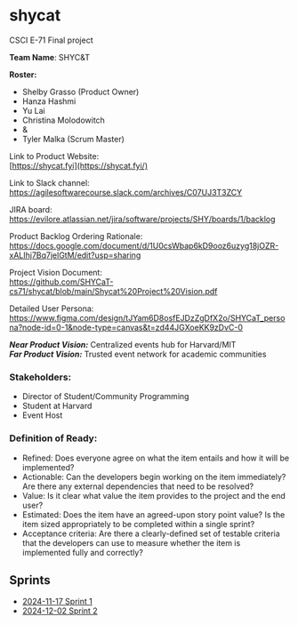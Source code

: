 # shycat

CSCI E-71 Final project

**Team Name**: SHYC&T  

**Roster:**
- Shelby Grasso (Product Owner)
- Hanza Hashmi
- Yu Lai
- Christina Molodowitch
- &
- Tyler Malka (Scrum Master)

Link to Product Website:  
[https://shycat.fyi](https://shycat.fyi/)

Link to Slack channel:  
https://agilesoftwarecourse.slack.com/archives/C07UJ3T3ZCY

JIRA board:  
https://evilore.atlassian.net/jira/software/projects/SHY/boards/1/backlog

Product Backlog Ordering Rationale:  
https://docs.google.com/document/d/1U0csWbap6kD9ooz6uzyg18jOZR-xALIhj7Bq7jelGtM/edit?usp=sharing

Project Vision Document:  
https://github.com/SHYCaT-cs71/shycat/blob/main/Shycat%20Project%20Vision.pdf

Detailed User Persona:  
https://www.figma.com/design/tJYam6D8osfEJDzZgDfX2o/SHYCaT_persona?node-id=0-1&node-type=canvas&t=zd44JGXoeKK9zDvC-0

***Near Product Vision:*** Centralized events hub for Harvard/MIT  
***Far Product Vision:*** Trusted event network for academic communities

### Stakeholders:
* Director of Student/Community Programming
* Student at Harvard
* Event Host

### Definition of Ready:
* Refined: Does everyone agree on what the item entails and how it will be implemented?
* Actionable: Can the developers begin working on the item immediately?  Are there any external dependencies that need to be resolved?
* Value: Is it clear what value the item provides to the project and the end user?
* Estimated: Does the item have an agreed-upon story point value?  Is the item sized appropriately to be completed within a single sprint?
* Acceptance criteria: Are there a clearly-defined set of testable criteria that the developers can use to measure whether the item is implemented fully and correctly?

## Sprints
* [2024-11-17 Sprint 1](sprint1.md)
* [2024-12-02 Sprint 2](sprint2.md)
